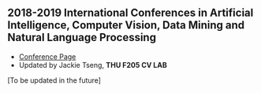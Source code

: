 ## 2018-2019 International Conferences in Artificial Intelligence, Computer Vision, Data Mining and Natural Language Processing 
* [Conference Page](https://jackietseng.github.io/conference_call_for_paper/2018-2019-conferences.html)
* Updated by Jackie Tseng, **THU F205 CV LAB**

[To be updated in the future]
